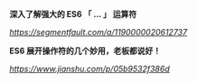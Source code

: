 **深入了解强大的 ES6 「 ... 」 运算符**

*https://segmentfault.com/a/1190000020612737*



**ES6 展开操作符的几个妙用，老板都说好！**

*https://www.jianshu.com/p/05b9532f386d*